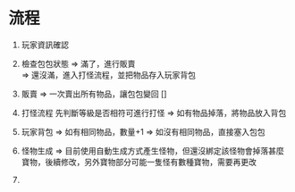 # 流程
1. 玩家資訊確認

2. 檢查包包狀態 
    => 滿了，進行販賣  
    => 還沒滿，進入打怪流程，並把物品存入玩家背包

3. 販賣
    => 一次賣出所有物品，讓包包變回 []

4. 打怪流程
    先判斷等級是否相符可進行打怪
    => 如有物品掉落，將物品放入背包

5. 玩家背包 
    => 如有相同物品，數量+1
    => 如沒有相同物品，直接塞入包包 

6. 怪物生成
    => 目前使用自動生成方式產生怪物，但還沒綁定該怪物會掉落甚麼寶物，後續修改，另外寶物部分可能一隻怪有數種寶物，需要再更改

7. 